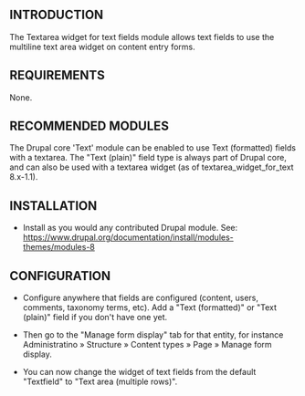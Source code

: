 INTRODUCTION
------------

The Textarea widget for text fields module allows text fields to use the
multiline text area widget on content entry forms.

REQUIREMENTS
------------

None.

RECOMMENDED MODULES
-------------------

The Drupal core 'Text' module can be enabled to use Text (formatted)
fields with a textarea.  The "Text (plain)" field type is always part of
Drupal core, and can also be used with a textarea widget (as of
textarea_widget_for_text 8.x-1.1).

INSTALLATION
------------

* Install as you would any contributed Drupal module. See:
  https://www.drupal.org/documentation/install/modules-themes/modules-8


CONFIGURATION
-------------

* Configure anywhere that fields are configured (content, users, comments,
taxonomy terms, etc).  Add a "Text (formatted)" or "Text (plain)" field if you
don't have one yet.

* Then go to the "Manage form display" tab for that entity, for instance
Administratino » Structure » Content types » Page » Manage form display.

* You can now change the widget of text fields from the default "Textfield" to
"Text area (multiple rows)".
